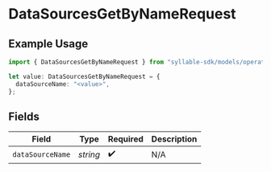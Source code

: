 # DataSourcesGetByNameRequest

## Example Usage

```typescript
import { DataSourcesGetByNameRequest } from "syllable-sdk/models/operations";

let value: DataSourcesGetByNameRequest = {
  dataSourceName: "<value>",
};
```

## Fields

| Field              | Type               | Required           | Description        |
| ------------------ | ------------------ | ------------------ | ------------------ |
| `dataSourceName`   | *string*           | :heavy_check_mark: | N/A                |
